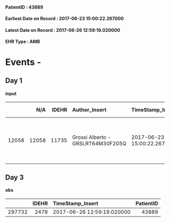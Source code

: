
#### PatientID : 43889
#### Earliest Date on Record : 2017-06-23 15:00:22.267000
#### Latest Date on Record : 2017-06-26 12:59:19.020000
#### EHR Type : AMB

# Events - 

## Day 1

#### input
|       |    N/A |   IDEHR | Author_Insert                     | TimeStamp_Insert           | EHRType   |   PatientID |   IDDigitalSignDocument | persone_vicine   |   Unnamed: 0_x.1 |   IDANAMNESI_SOCIALE | Patient   | FamigliaAltro   | Paziente_T   | FamigliaAltro_T   |   Non_Rilevabile_x.1 | Note_Non_Rilevabile_x.1   | opt_Problemi   | chk_contr_sintomi   | opt_paziente_a   | opt_famiglia_a   | opt_adeguatezza   | opt_paziente_solo   | opt_presente_assente   | Caregiver_principale   | ds_note_prio                                                                              | opt_paziente_ad   | opt_caregiver_ad   | Needs     |
|------:|-------:|--------:|:----------------------------------|:---------------------------|:----------|------------:|------------------------:|:-----------------|-----------------:|---------------------:|:----------|:----------------|:-------------|:------------------|---------------------:|:--------------------------|:---------------|:--------------------|:-----------------|:-----------------|:------------------|:--------------------|:-----------------------|:-----------------------|:------------------------------------------------------------------------------------------|:------------------|:-------------------|:----------|
| 12058 |  12058 |   11735 | Grossi Alberto - GRSLRT64M30F205Q | 2017-06-23 15:00:22.267000 | AMB       |       43889 |                  792992 | N/A              |             6456 |                 4078 | Si#1      | Si#1            | Parziale#2   | Si#1              |                    0 | NR                        | No#0           | controllo sintomi#0 | Congruenti#1     | Congruenti#1     | No#0              | Si#1                | Presente#1             | figlio Marcello        | Paziente in rapido peggioramento il figlio sembra orientato rispetto ad un percorso di CP | Totale#2          | Totale#2           | Clinici#0 |


## Day 3

#### obs
|        |   IDEHR | TimeStamp_Insert           |   PatientID |
|-------:|--------:|:---------------------------|------------:|
| 297732 |    2478 | 2017-06-26 12:59:19.020000 |       43889 |


